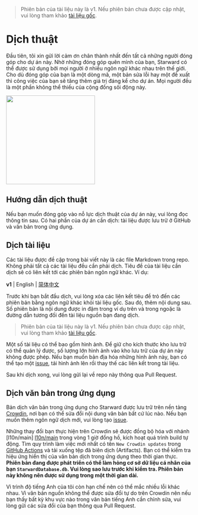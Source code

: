 > Phiên bản của tài liệu này là v1. Nếu phiên bản chưa được cập nhật, vui lòng tham khảo [tài liệu gốc](./Localization.md).

# Dịch thuật

Đầu tiên, tôi xin gửi lời cảm ơn chân thành nhất đến tất cả những người đóng góp cho dự án này. Nhờ những đóng góp quên mình của bạn, Starward có thể được sử dụng bởi mọi người ở nhiều ngôn ngữ khác nhau trên thế giới. Cho dù đóng góp của bạn là một dòng mã, một bản sửa lỗi hay một đề xuất thì công việc của bạn sẽ tăng thêm giá trị đáng kể cho dự án. Mọi người đều là một phần không thể thiếu của cộng đồng sôi động này.

<picture>
    <source srcset="https://github.com/Scighost/Starward/assets/61003590/9d369ec3-ab7c-408f-88c2-11bfe4453208" type="image/avif" />
    <img src="https://github.com/Scighost/Starward/assets/61003590/44552992-e2c5-451f-9c2a-73176e8e4e93" width="240px" />
</picture>


## Hướng dẫn dịch thuật

Nếu bạn muốn đóng góp vào nỗ lực dịch thuật của dự án này, vui lòng đọc thông tin sau. Có hai phần của dự án cần dịch: tài liệu được lưu trữ ở GitHub và văn bản trong ứng dụng.


## Dịch tài liệu

Các tài liệu được đề cập trong bài viết này là các file Markdown trong repo. Không phải tất cả các tài liệu đều cần phải dịch. Tiêu đề của tài liệu cần dịch sẽ có liên kết tới các phiên bản ngôn ngữ khác. Ví dụ:

**v1** | English | [简体中文](./Localization.zh-CN.md)

Trước khi bạn bắt đầu dịch, vui lòng xóa các liên kết tiêu đề trỏ đến các phiên bản bằng ngôn ngữ khác khỏi tài liệu gốc. Sau đó, thêm nội dung sau. Số phiên bản là nội dung được in đậm trong ví dụ trên và trong ngoặc là đường dẫn tương đối đến tài liệu nguồn bạn đang dịch.

> Phiên bản của tài liệu này là v1. Nếu phiên bản chưa được cập nhật, vui lòng tham khảo [tài liệu gốc](./Localization.md).

Một số tài liệu có thể bao gồm hình ảnh. Để giữ cho kích thước kho lưu trữ có thể quản lý được, số lượng lớn hình ảnh vào kho lưu trữ của dự án này không được phép. Nếu bạn muốn bản địa hóa những hình ảnh này, bạn có thể tạo một [issue](https://github.com/Scighost/Starward/issues), tải hình ảnh lên rồi thay thế các liên kết trong tài liệu.

Sau khi dịch xong, vui lòng gửi lại về repo này thông qua Pull Request.


## Dịch văn bản trong ứng dụng

Bản dịch văn bản trong ứng dụng cho Starward được lưu trữ trên nền tảng [Crowdin](https://crowdin.com/project/starward), nơi bạn có thể sửa đổi nội dung văn bản bất cứ lúc nào. Nếu bạn muốn thêm ngôn ngữ dịch mới, vui lòng tạo [issue](https://github.com/Scighost/Starward/issues).

Những thay đổi bạn thực hiện trên Crowdin sẽ được đồng bộ hóa với nhánh [l10n/main] [l10n/main](https://github.com/Scighost/Starward/tree/l10n/main) trong vòng 1 giờ đổng hồ, kích hoạt quá trình build tự động. Tìm quy trình làm việc mới nhất có tên `New Crowdin updates` trong [GitHub Actions](https://github.com/Scighost/Starward/actions/workflows/build.yml) và tải xuống tệp đã biên dịch (Artifacts). Bạn có thể kiểm tra hiệu ứng hiển thị của văn bản dịch trong ứng dụng theo thời gian thực. **Phiên bản đang được phát triển có thể làm hỏng cơ sở dữ liệu cá nhân của bạn `StarwardDatabase.db`. Vui lòng sao lưu trước khi kiểm tra. Phiên bản này không nên được sử dụng trong một thời gian dài.**

Vì trình độ tiếng Anh của tôi còn hạn chế nên có thể mắc nhiều lỗi khác nhau. Vì văn bản nguồn không thể được sửa đổi tự do trên Crowdin nên nếu bạn thấy bất kỳ khu vực nào trong văn bản tiếng Anh cần chỉnh sửa, vui lòng gửi các sửa đổi của bạn thông qua Pull Request.
